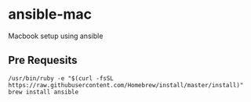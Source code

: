 # ansible-mac
Macbook setup using ansible


## Pre Requesits
```
/usr/bin/ruby -e "$(curl -fsSL https://raw.githubusercontent.com/Homebrew/install/master/install)"
brew install ansible
```
